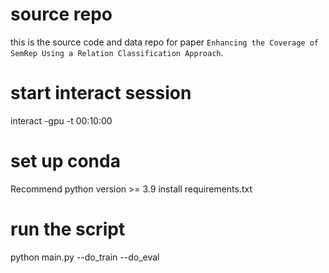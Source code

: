 # source repo
this is the source code and data repo for paper ``Enhancing the Coverage of SemRep Using a Relation Classification Approach``.

# start interact session

interact -gpu -t 00:10:00

# set up conda
Recommend python version >= 3.9
install requirements.txt

# run the script
python main.py --do_train --do_eval

